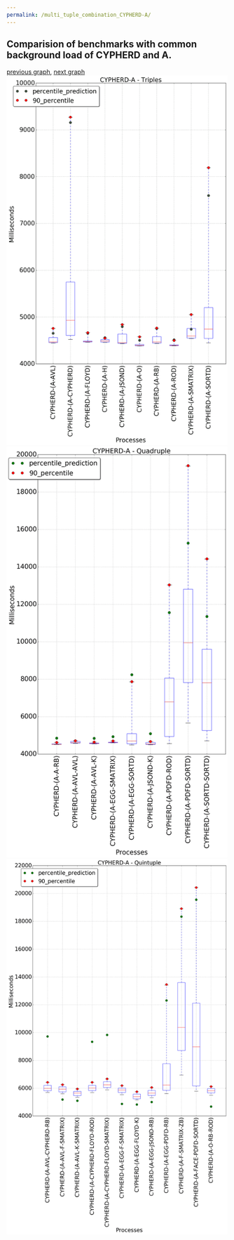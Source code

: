 ```yaml
---
permalink: /multi_tuple_combination_CYPHERD-A/
---
```



 ## Comparision of benchmarks with common background load of CYPHERD and A.

[previous graph](../multi_tuple_combination_CYPHERD-AVL/), [next graph](../multi_tuple_combination_CYPHERD-CYPHERD/)
![graph figure](./images/triple/CYPHERD/CYPHERD-A_box.png)![graph figure](./images/quadruple/CYPHERD/CYPHERD-A_box.png)![graph figure](./images/quintuple/CYPHERD/CYPHERD-A_box.png)